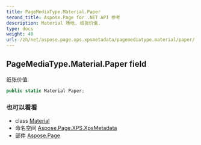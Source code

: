 ```yaml
---
title: PageMediaType.Material.Paper
second_title: Aspose.Page for .NET API 参考
description: Material 场地. 纸张价值.
type: docs
weight: 40
url: /zh/net/aspose.page.xps.xpsmetadata/pagemediatype.material/paper/
---
```

## PageMediaType.Material.Paper field

纸张价值.

```csharp
public static Material Paper;
```

### 也可以看看

* class [Material](../)
* 命名空间 [Aspose.Page.XPS.XpsMetadata](../../pagemediatype.material/)
* 部件 [Aspose.Page](../../../)



